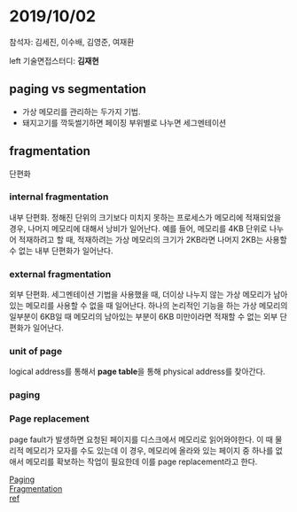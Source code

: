 # 2019/10/02 

참석자: 김세진, 이수배, 김영준, 여재환

left 기술면접스터디: **김재현**

## paging vs segmentation

- 가상 메모리를 관리하는 두가지 기법.
- 돼지고기를 깍둑썰기하면 페이징 부위별로 나누면 세그멘테이션

## fragmentation
단편화
### internal fragmentation
내부 단편화.
정해진 단위의 크기보다 미치지 못하는 프로세스가 메모리에 적재되었을 경우, 나머지 메모리에 대해서 낭비가 일어난다. 예를 들어, 메모리를 4KB 단위로 나누어 적재하려고 할 때, 적재하려는 가상 메모리의 크기가 2KB라면 나머지 2KB는 사용할 수 없는 내부 단편화가 일어난다.

### external fragmentation
외부 단편화.
세그멘테이션 기법을 사용했을 때, 더이상 나누지 않는 가상 메모리가 남아있는 메모리를 사용할 수 없을 때 일어난다. 하나의 논리적인 기능을 하는 가상 메모리의 일부분이 6KB일 때 메모리의 남아있는 부분이 6KB 미만이라면 적재할 수 없는 외부 단편화가 일어난다.


### unit of page

logical address를 통해서 **page table**을 통해 physical address를 찾아간다. 

### paging


### Page replacement

page fault가 발생하면 요청된 페이지를 디스크에서 메모리로 읽어와야한다. 이 때 물리적 메모리가 모자를 수도 있는데 이 경우, 메모리에 올라와 있는 페이지 중 하나를 없애서 메모리를 확보하는 작업이 필요한데 이를 page replacement라고 한다.

[Paging](https://en.wikipedia.org/wiki/Paging)  
[Fragmentation](https://en.wikipedia.org/wiki/Fragmentation_(computing))  
[ref](http://ocw.snu.ac.kr/sites/default/files/NOTE/2573.pdf)  
